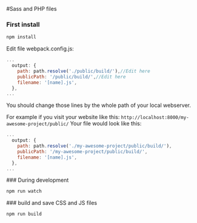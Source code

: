 #Sass and PHP files

### First install

```bash
npm install
```
Edit file webpack.config.js:
```javascript
...
  output: {
    path: path.resolve('./public/build/'),//Edit here
    publicPath: '/public/build/',//Edit here
    filename: '[name].js',
  },
...
```
You should change those lines by the whole path of your local webserver. 

For example if you visit your website like this:
`http://localhost:8000/my-awesome-project/public/`
Your file would look like this:
```javascript
...
  output: {
    path: path.resolve('./my-awesome-project/public/build/'),
    publicPath: '/my-awesome-project/public/build/',
    filename: '[name].js',
  },
...
```

### During development

```bash
npm run watch
```
### build and save CSS and JS files

```bash
npm run build
```